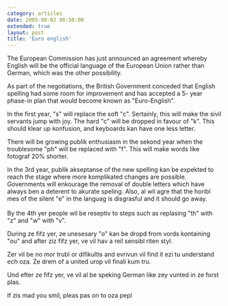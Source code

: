 ```yaml
---
category: articles
date: 2005-08-02 06:50:00
extended: true
layout: post
title: 'Euro english'
---
```


<p>The European Commission has just announced an agreement whereby English will be the official language of the European Union rather than German, which was the other possibility.</p>

<p>As part of the negotiations, the British Government conceded that English spelling had some room for improvement and has accepted a 5- year phase-in plan that would become known as "Euro-English".</p>

<!--more-->
<p>In the first year, "s" will replace the soft "c". Sertainly, this will make the sivil servants jump with joy. The hard "c" will be dropped in favour of "k". This should klear up konfusion, and keyboards kan have one less letter.</p>

<p>There will be growing publik enthusiasm in the sekond year when the troublesome "ph" will be replaced with "f". This will make words like fotograf 20% shorter.</p>

<p>In the 3rd year, publik akseptanse of the new spelling kan be expekted to reach the stage where more komplikated changes are possible. Governments will enkourage the removal of double letters which have always ben a deterent to akurate speling. Also, al wil agre that the horibl mes of the silent "e" in the languag is disgrasful and it should go away.<br ><br >By the 4th yer people wil be reseptiv to steps such as replasing "th" with "z" and "w" with "v".</p>

<p>During ze fifz yer, ze unesesary "o" kan be dropd from vords kontaining "ou" and after ziz fifz yer, ve vil hav a reil sensibl riten styl.</p>

<p>Zer vil be no mor trubl or difikultis and evrivun vil find it ezi tu understand ech oza. Ze drem of a united urop vil finali kum tru.</p>

<p>Und efter ze fifz yer, ve vil al be speking German like zey vunted in ze forst plas.</p>

<p>If zis mad you smil, pleas pas on to oza pepl</p>
